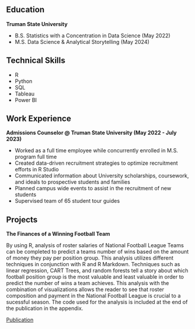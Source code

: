 ## Education 
**Truman State University**
- B.S. Statistics with a Concentration in Data Science (May 2022)
- M.S. Data Science & Analytical Storytelling (May 2024)

## Technical Skills 
- R
- Python
- SQL
- Tableau
- Power BI 

## Work Experience 
**Admissions Counselor @ Truman State University (May 2022 - July 2023)**
- Worked as a full time employee while concurrently enrolled in M.S. program full time
- Created data-driven recruitment strategies to optimize recruitment efforts in R Studio
- Communicated information about University scholarships, coursework, and ideals to prospective students and families
- Planned campus wide events to assist in the recruitment of new students
- Supervised team of 65 student tour guides

## Projects 
**The Finances of a Winning Football Team**

By using R, analysis of roster salaries of National Football League Teams can be completed to predict a teams number of wins based on the amount of money they pay per position group. This analysis utilizes different techniques in conjunction with R and R Markdown. Techniques such as linear regression, CART Trees, and random forests tell a story about which football position group is the most valuable and least valuable in order to predict the number of wins a team achieves. This analysis with the combination of visualizations allows the reader to see that roster composition and payment in the National Football League is crucial to a sucessful season. The code used for the analysis is included at the end of the publication in the appendix.

[Publication](projects/PDAT-620G-Final-Draft.pdf)



